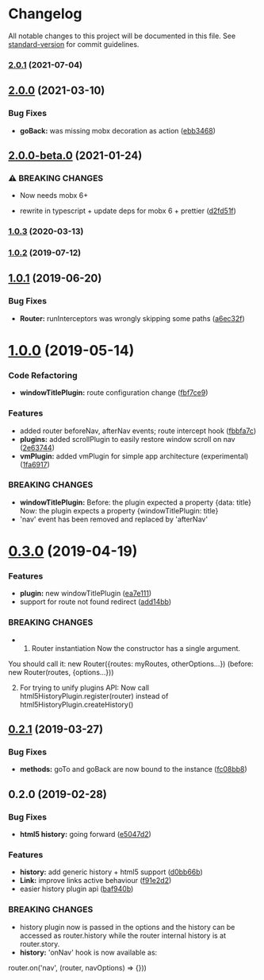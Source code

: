 # Changelog

All notable changes to this project will be documented in this file. See [standard-version](https://github.com/conventional-changelog/standard-version) for commit guidelines.

### [2.0.1](https://github.com/AoDev/bard-router/compare/v2.0.0...v2.0.1) (2021-07-04)

## [2.0.0](https://github.com/AoDev/bard-router/compare/v2.0.0-beta.0...v2.0.0) (2021-03-10)


### Bug Fixes

* **goBack:** was missing mobx decoration as action ([ebb3468](https://github.com/AoDev/bard-router/commit/ebb3468b76222902c4b74b874ab50dde6bba5947))

## [2.0.0-beta.0](https://github.com/AoDev/bard-router/compare/v1.0.3...v2.0.0-beta.0) (2021-01-24)


### ⚠ BREAKING CHANGES

* Now needs mobx 6+

* rewrite in typescript + update deps for mobx 6 + prettier ([d2fd51f](https://github.com/AoDev/bard-router/commit/d2fd51f5759cb55627a7611b47e7c39182919b1b))

### [1.0.3](https://github.com/AoDev/bard-router/compare/v1.0.2...v1.0.3) (2020-03-13)



### [1.0.2](https://github.com/AoDev/bard-router/compare/v1.0.1...v1.0.2) (2019-07-12)



## [1.0.1](https://github.com/AoDev/bard-router/compare/v1.0.0...v1.0.1) (2019-06-20)


### Bug Fixes

* **Router:** runInterceptors was wrongly skipping some paths ([a6ec32f](https://github.com/AoDev/bard-router/commit/a6ec32f))



# [1.0.0](https://github.com/AoDev/bard-router/compare/v0.3.0...v1.0.0) (2019-05-14)


### Code Refactoring

* **windowTitlePlugin:** route configuration change ([fbf7ce9](https://github.com/AoDev/bard-router/commit/fbf7ce9))


### Features

* added router beforeNav, afterNav events; route intercept hook ([fbbfa7c](https://github.com/AoDev/bard-router/commit/fbbfa7c))
* **plugins:** added scrollPlugin to easily restore window scroll on nav ([2e63744](https://github.com/AoDev/bard-router/commit/2e63744))
* **vmPlugin:** added vmPlugin for simple app architecture (experimental) ([1fa6917](https://github.com/AoDev/bard-router/commit/1fa6917))


### BREAKING CHANGES

* **windowTitlePlugin:** Before: the plugin expected a property {data: title}
Now: the plugin expects a property {windowTitlePlugin: title}
* 'nav' event has been removed and replaced by 'afterNav'



# [0.3.0](https://github.com/AoDev/bard-router/compare/v0.2.1...v0.3.0) (2019-04-19)


### Features

* **plugin:** new windowTitlePlugin ([ea7e111](https://github.com/AoDev/bard-router/commit/ea7e111))
* support for route not found redirect ([add14bb](https://github.com/AoDev/bard-router/commit/add14bb))


### BREAKING CHANGES

* 1. Router instantiation
Now the constructor has a single argument.

You should call it:
new Router({routes: myRoutes, otherOptions...})
(before: new Router(routes, {options...}))

2. For trying to unify plugins API:
Now call html5HistoryPlugin.register(router)
instead of html5HistoryPlugin.createHistory()



## [0.2.1](https://github.com/AoDev/bard-router/compare/v0.2.0...v0.2.1) (2019-03-27)


### Bug Fixes

* **methods:** goTo and goBack are now bound to the instance ([fc08bb8](https://github.com/AoDev/bard-router/commit/fc08bb8))



## 0.2.0 (2019-02-28)


### Bug Fixes

* **html5 history:** going forward ([e5047d2](https://github.com/AoDev/bard-router/commit/e5047d2))


### Features

* **history:** add generic history + html5 support ([d0bb66b](https://github.com/AoDev/bard-router/commit/d0bb66b))
* **Link:** improve links active behaviour ([f91e2d2](https://github.com/AoDev/bard-router/commit/f91e2d2))
* easier history plugin api ([baf940b](https://github.com/AoDev/bard-router/commit/baf940b))


### BREAKING CHANGES

* history plugin now is passed in the options and the history can
be accessed as router.history while the router internal history
is at router.story.
* **history:** 'onNav' hook is now available as:

router.on('nav', (router, navOptions) => {}))
